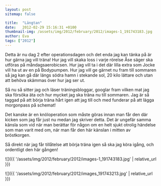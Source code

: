 ```yaml
---
layout: post
sitemap: false

title:  "Längtan"
date:   2012-02-29 15:16:31 +0100
thumbnail-img: /assets/img/2012/february/2012/images-1_191743183.jpg
author: Eva
tags: ["2012"]
---
```


Detta är nu dag 2 efter operationsdagen och det enda jag kan tänka på är hur gärna jag vill träna! Hur jag vill skaka loss i varje rörelse Åse säger ska utföras på måndagsaerobicsen. Hur jag vill ta i det där lilla extra som Jocke vill ha ut av en på Bodypumpen. Hur jag vill ge gärnet nu fram till sommaren så jag kan gå där längs södra hamn i stekande sol, 20 kilo lättare och utan att behöva skämmas över hur jag ser ut.

Så nu så sitter jag och läser träningsbloggar, googlar fram vilken mat jag ska försöka äta och hur mycket jag ska träna nu till sommaren. Jag är så taggad på att börja träna hårt igen att jag till och med funderar på att lägga morgonpass på schemat!



Det kanske är en knöloperation som måste göras innan man får den där kicken som jag får just nu medan jag skriver detta. Det är ungefär samma känsla som vid när man berättar för någon om en helt sjukt otrolig händelse som man varit med om, när man får den här känslan i mitten av bröstkorgen. 

Så direkt när jag får tillåtelse att börja träna igen så ska jag köra igång, och ordentligt den här gången!

![]({{ '/assets/img/2012/february/2012/images-1_191743183.jpg'  | relative_url }})

![]({{ '/assets/img/2012/february/2012/images_191743213.jpg'  | relative_url }})

